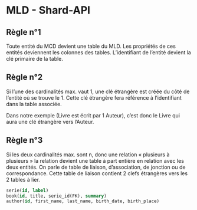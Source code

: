 # MLD - Shard-API

## Règle n°1

Toute entité du MCD devient une table du MLD. Les propriétés de ces entités deviennent les colonnes des tables. L’identifiant de l’entité devient la clé primaire de la table.

## Règle n°2

Si l’une des cardinalités max. vaut 1, une clé étrangère est créée du côté de l’entité où se trouve le 1. Cette clé étrangère fera référence à l’identifiant dans la table associée.

Dans notre exemple (Livre est écrit par 1 Auteur), c’est donc le Livre qui aura une clé étrangère vers l’Auteur.

## Règle n°3

Si les deux cardinalités max. sont n, donc une relation « plusieurs à plusieurs » la relation devient une table à part entière en relation avec les deux entités. On parle de table de liaison, d’association, de jonction ou de correspondance. Cette table de liaison contient 2 clefs étrangères vers les 2 tables à lier.

```sql
serie(id, label)
book(id, title, serie_id(FK), summary)
author(id, first_name, last_name, birth_date, birth_place)

```